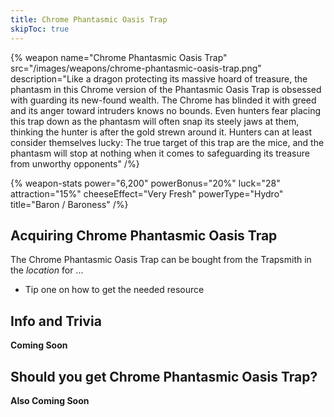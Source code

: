 ```yaml
---
title: Chrome Phantasmic Oasis Trap
skipToc: true
---
```


{% weapon
 name="Chrome Phantasmic Oasis Trap"
 src="/images/weapons/chrome-phantasmic-oasis-trap.png"
 description="Like a dragon protecting its massive hoard of treasure, the phantasm in this Chrome version of the Phantasmic Oasis Trap is obsessed with guarding its new-found wealth. The Chrome has blinded it with greed and its anger toward intruders knows no bounds. Even hunters fear placing this trap down as the phantasm will often snap its steely jaws at them, thinking the hunter is after the gold strewn around it. Hunters can at least consider themselves lucky: The true target of this trap are the mice, and the phantasm will stop at nothing when it comes to safeguarding its treasure from unworthy opponents"
/%}

{% weapon-stats
 power="6,200"
 powerBonus="20%"
 luck="28"
 attraction="15%"
 cheeseEffect="Very Fresh"
 powerType="Hydro"
 title="Baron / Baroness"
/%}

## Acquiring Chrome Phantasmic Oasis Trap

The Chrome Phantasmic Oasis Trap can be bought from the Trapsmith in the *location* for ...

- Tip one on how to get the needed resource

## Info and Trivia

**Coming Soon**

## Should you get Chrome Phantasmic Oasis Trap?

**Also Coming Soon**
